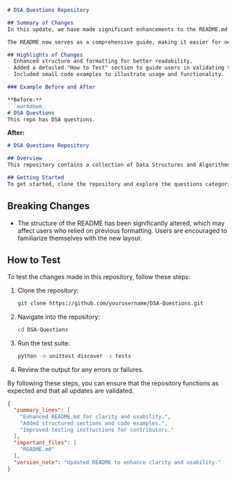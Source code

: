 ```markdown
# DSA Questions Repository

## Summary of Changes
In this update, we have made significant enhancements to the README.md file of the DSA Questions repository. The primary goal was to improve clarity and provide more detailed instructions for users and contributors. This update includes a structured overview of the repository, clearer examples, and additional sections for ease of navigation.

The README now serves as a comprehensive guide, making it easier for newcomers to understand the purpose of the repository, how to contribute, and how to test the code. We believe that these changes will foster a more welcoming environment for contributors and users alike, ultimately leading to a richer collaborative experience.

## Highlights of Changes
- Enhanced structure and formatting for better readability.
- Added a detailed "How to Test" section to guide users in validating their changes.
- Included small code examples to illustrate usage and functionality.

### Example Before and After

**Before:**
```markdown
# DSA Questions
This repo has DSA questions.
```

**After:**
```markdown
# DSA Questions Repository

## Overview
This repository contains a collection of Data Structures and Algorithms (DSA) questions, which are commonly asked in technical interviews.

## Getting Started
To get started, clone the repository and explore the questions categorized by data structure and algorithm type.
```

## Breaking Changes
- The structure of the README has been significantly altered, which may affect users who relied on previous formatting. Users are encouraged to familiarize themselves with the new layout.

## How to Test
To test the changes made in this repository, follow these steps:
1. Clone the repository:
   ```bash
   git clone https://github.com/yourusername/DSA-Questions.git
   ```
2. Navigate into the repository:
   ```bash
   cd DSA-Questions
   ```
3. Run the test suite:
   ```bash
   python -m unittest discover -s tests
   ```
4. Review the output for any errors or failures.

By following these steps, you can ensure that the repository functions as expected and that all updates are validated.

```json
{
  "summary_lines": [
    "Enhanced README.md for clarity and usability.",
    "Added structured sections and code examples.",
    "Improved testing instructions for contributors."
  ],
  "important_files": [
    "README.md"
  ],
  "version_note": "Updated README to enhance clarity and usability."
}
```
```